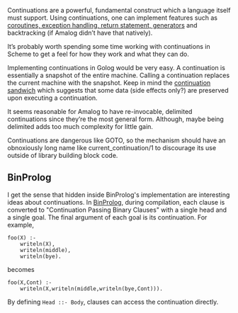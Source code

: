 Continuations are a powerful, fundamental construct which a language itself must support.  Using continuations, one can implement features such as [coroutines, exception handling, return statement, generators](https://en.wikipedia.org/wiki/Continuation#Uses) and backtracking (if Amalog didn’t have that natively).

It’s probably worth spending some time working with continuations in Scheme to get a feel for how they work and what they can do.

Implementing continuations in Golog would be very easy.  A continuation is essentially a snapshot of the entire machine.  Calling a continuation replaces the current machine with the snapshot.  Keep in mind the [continuation sandwich](https://en.wikipedia.org/wiki/Continuation#First-class_continuations) which suggests that some data (side effects only?) are preserved upon executing a continuation.

It seems reasonable for Amalog to have re-invocable, delimited continuations since they’re the most general form.  Although, maybe being delimited adds too much complexity for little gain.

Continuations are dangerous like GOTO, so the mechanism should have an obnoxiously long name like current_continuation/1 to discourage its use outside of library building block code.


## BinProlog

I get the sense that hidden inside BinProlog's implementation are interesting ideas about continuations.  In [BinProlog](https://code.google.com/p/binprolog/), during compilation, each clause is converted to "Continuation Passing Binary Clauses" with a single head and a single goal.  The final argument of each goal is its continuation.  For example,

    foo(X) :-
        writeln(X),
        writeln(middle),
        writeln(bye).

becomes

    foo(X,Cont) :-
        writeln(X,writeln(middle,writeln(bye,Cont))).

By defining `Head ::- Body`, clauses can access the continuation directly.
